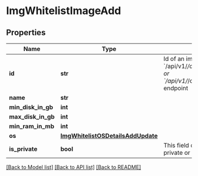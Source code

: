 # ImgWhitelistImageAdd

## Properties
Name | Type | Description | Notes
------------ | ------------- | ------------- | -------------
**id** | **str** | Id of an image returned by &#x60;/api/v1/*/compute/publicImages&#x60; or &#x60;/api/v1/*/compute/privateImages&#x60; endpoint | 
**name** | **str** |  | 
**min_disk_in_gb** | **int** |  | 
**max_disk_in_gb** | **int** |  | 
**min_ram_in_mb** | **int** |  | 
**os** | [**ImgWhitelistOSDetailsAddUpdate**](ImgWhitelistOSDetailsAddUpdate.md) |  | 
**is_private** | **bool** | This field describes if images is a private or public one | 

[[Back to Model list]](../README.md#documentation-for-models) [[Back to API list]](../README.md#documentation-for-api-endpoints) [[Back to README]](../README.md)


